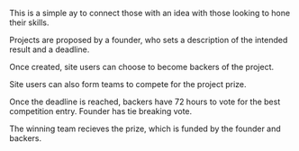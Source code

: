 This is a simple ay to connect those with an idea with those looking to hone their skills.

Projects are proposed by a founder, who sets a description of the intended result and a deadline. 

Once created, site users can choose to become backers of the project. 

Site users can also form teams to compete for the project prize.

Once the deadline is reached, backers have 72 hours to vote for the best competition entry. Founder has tie breaking vote. 

The winning team recieves the prize, which is funded by the founder and backers. 
